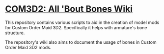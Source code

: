 
# [COM3D2: All 'Bout Bones Wiki](https://github.com/luvoid/COM3D2-All-Bout-Bones/wiki)

This repository contains various scripts to aid in the creation of model mods for Custom Order Maid 3D2.
Specifically it helps with armature's bone structure.

The repository's wiki also aims to document the usage of bones in Custom Order Maid 3D2 mods.

